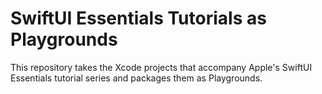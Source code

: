 # SwiftUI Essentials Tutorials as Playgrounds

This repository takes the Xcode projects that accompany Apple's SwiftUI Essentials tutorial series and packages them as Playgrounds.
